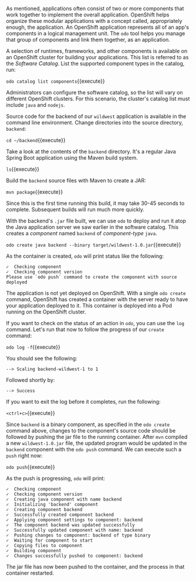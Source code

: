 As mentioned, applications often consist of two or more components that work together to implement the overall application. OpenShift helps organize these modular applications with a concept called, appropriately enough, the application. An OpenShift application represents all of an app's components in a logical management unit. The `odo` tool helps you manage that group of components and link them together, as an application.

A selection of runtimes, frameworks, and other components is available on an OpenShift cluster for building your applications. This list is referred to as the *Software Catalog*. List the supported component types in the catalog, run:

`odo catalog list components`{{execute}}

Administrators can configure the software catalog, so the list will vary on different OpenShift clusters. For this scenario, the cluster's catalog list must include `java` and `nodejs`.

Source code for the backend of our `wildwest` application is available in the command line environment. Change directories into the source directory, `backend`:

`cd ~/backend`{{execute}}

Take a look at the contents of the `backend` directory. It's a regular Java Spring Boot application using the Maven build system.

`ls`{{execute}}

Build the `backend` source files with Maven to create a JAR:

`mvn package`{{execute}}

Since this is the first time running this build, it may take 30-45 seconds to complete. Subsequent builds will run much more quickly.

With the backend's `.jar` file built, we can use `odo` to deploy and run it atop the Java application server we saw earlier in the software catalog. This creates a *component* named `backend` of *component-type* `java`.

`odo create java backend --binary target/wildwest-1.0.jar`{{execute}}

As the container is created, `odo` will print status like the following:

```
✓  Checking component
✓  Checking component version
Please use `odo push` command to create the component with source deployed
```

The application is not yet deployed on OpenShift. With a single `odo create` command, OpenShift has created a container with the server ready to have your application deployed to it. This container is deployed into a Pod running on the OpenShift cluster.

If you want to check on the status of an action in `odo`, you can use the `log` command. Let's run that now to follow the progress of our `create` command:

`odo log -f`{{execute}}

You should see the following:

```
--> Scaling backend-wildwest-1 to 1
```

Followed shortly by:
```
--> Success
```

If you want to exit the log before it completes, run the following:

``<ctrl+c>``{{execute}}

Since `backend` is a binary component, as specified in the `odo create` command above, changes to the component's source code should be followed by pushing the jar file to the running container. After `mvn` compiled a new `wildwest-1.0.jar` file, the updated program would be updated in the `backend` component with the `odo push` command. We can execute such a `push` right now:

`odo push`{{execute}}

As the push is progressing, `odo` will print:

```
✓  Checking component
✓  Checking component version
✓  Creating java component with name backend
✓  Initializing 'backend' component
✓  Creating component backend
✓  Successfully created component backend
✓  Applying component settings to component: backend
✓  The component backend was updated successfully
✓  Successfully updated component with name: backend
✓  Pushing changes to component: backend of type binary
✓  Waiting for component to start
✓  Copying files to component
✓  Building component
✓  Changes successfully pushed to component: backend
```

The jar file has now been pushed to the container, and the process in that container restarted.
